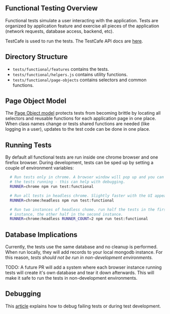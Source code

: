 ## Functional Testing Overview
  Functional tests simulate a user interacting with the application.
  Tests are organized by application feature and exercise all pieces
  of the application (network requests, database access, backend, etc).

  TestCafe is used to run the tests.
  The TestCafe API docs are [here](https://devexpress.github.io/testcafe/documentation/test-api/).

## Directory Structure
  - `tests/functional/features` contains the tests.
  - `tests/functional/helpers.js` contains utility functions.
  - `tests/functional/page-objects` contains selectors and common functions.

## Page Object Model
  The [Page Object model](https://medium.com/tech-tajawal/page-object-model-pom-design-pattern-f9588630800b)
  protects tests from becoming brittle by locating all selectors and
  reusable functions for each application page in one place. When class
  names change or tests shared functions are needed (like logging in a
  user), updates to the test code can be done in one place.

## Running Tests
  By default all functional tests are run inside one chrome browser and one
  firefox browser.  During development, tests can be sped up by
  setting a couple of environment variables:

  ```bash
    # Run tests only in chrome. A browser window will pop up and you can see
    # the tests running - this can help with debugging.
    RUNNER=chrome npm run test:functional

    # Run all tests in headless chrome. Slightly faster with the UI appearing.
    RUNNER=chrome:headless npm run test:functional

    # Run two instances of headless chome. run half the tests in the first
    # instance, the other half in the second instance.
    RUNNER=chrome:headless RUNNER_COUNT=2 npm run test:functional
  ```

## Database Implications
  Currently, the tests use the same database and no cleanup is performed.
  When run locally, they will add records to your local mongodb instance.
  For this reason, **tests should not be run in non-development environments*.*

  TODO: A future PR will add a system where each browser instance running
  tests will create it's own database and tear it down afterwards. This will
  make it safe to run the tests in non-development environments.

## Debugging
  This [article](https://medium.com/@dikareva1209/all-the-tricks-that-help-you-debug-testcafe-tests-af0418220d) explains how to debug failing tests or during test development.
